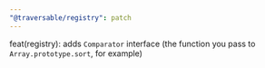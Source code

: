 ```yaml
---
"@traversable/registry": patch
---
```


feat(registry): adds `Comparator` interface (the function you pass to `Array.prototype.sort`, for example)

